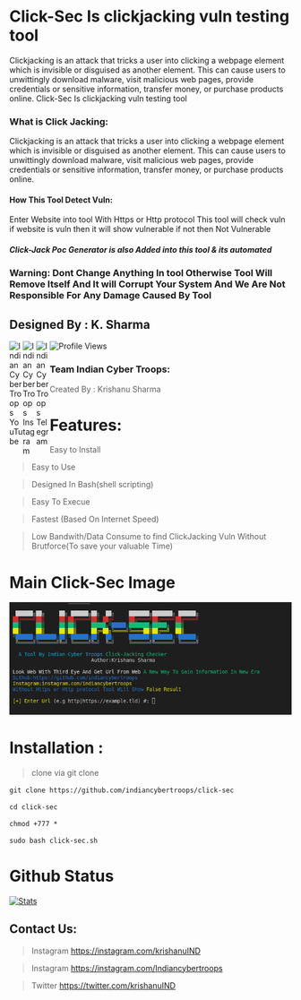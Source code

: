 # Click-Sec Is clickjacking vuln testing tool
Clickjacking is an attack that tricks a user into clicking a webpage element which is invisible or disguised as another element. This can cause users to unwittingly download malware, visit malicious web pages, provide credentials or sensitive information, transfer money, or purchase products online.
Click-Sec Is clickjacking vuln testing tool
### What is Click Jacking:
Clickjacking is an attack that tricks a user into clicking a webpage element which is invisible or disguised as another element. This can cause users to unwittingly download malware, visit malicious web pages, provide credentials or sensitive information, transfer money, or purchase products online.
#### How This Tool Detect Vuln:
Enter Website into tool With Https or Http protocol This tool will check vuln if website is vuln then it will show vulnerable if not then Not Vulnerable 
##### Click-Jack Poc Generator is also Added into this tool & its automated 
### Warning: Dont Change Anything In tool Otherwise Tool Will Remove Itself And It will Corrupt Your System And We Are Not Responsible For Any Damage Caused By Tool
## Designed By : K. Sharma
<p>
 <a href="https://www.youtube.com/c/indiancybertroops">
    <img align="left" alt="Indian Cyber Troops YouTube" width="24px" src="https://cdn.jsdelivr.net/npm/simple-icons@3.2.0/icons/youtube.svg" />
  </a>
    <a href="https://instagram.com/indiancybertroops">
    <img align="left" alt="Indian Cyber Troops Instagram" width="24px" src="https://cdn.jsdelivr.net/npm/simple-icons@3.2.0/icons/instagram.svg" />
  </a>
     <a href="https://t.me/indiancybertroops">
    <img align="left" alt="Indian Cyber Troops Telegram" width="24px" src="https://cdn.jsdelivr.net/npm/simple-icons@3.2.0/icons/telegram.svg" />
  </a>

</p>
   
   ![Profile Views](https://hits.seeyoufarm.com/api/count/incr/badge.svg?url=https://github.com/indiancybertroopsy/&title=Profile%20Views)
### Team Indian Cyber Troops:
>Created By : Krishanu Sharma 

# Features:
>Easy to Install

>Easy to Use

>Designed In Bash(shell scripting)

>Easy To Execue

>Fastest (Based On Internet Speed)

>Low Bandwith/Data Consume
>to find ClickJacking Vuln
>Without Brutforce(To save your valuable Time) 
# Main Click-Sec Image
![](click-sec.png)
# Installation :
> clone via git clone

```
git clone https://github.com/indiancybertroops/click-sec
```
```
cd click-sec
```
```
chmod +777 *
```
```
sudo bash click-sec.sh
```



# Github Status
[![Stats](https://github-stats-alpha.vercel.app/api/?username=indiancybertroops&cc=fff&tc=DF7431&ic=DF7431 "Stats")](https://github.com/indiancybertroops "Stats")<br>

## Contact Us: 


>Instagram
https://instagram.com/krishanuIND

>Instagram
https://instagram.com/Indiancybertroops


>Twitter
https://twitter.com/krishanuIND

